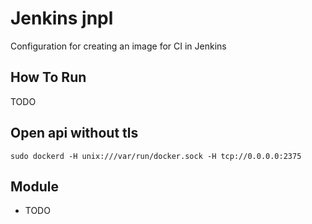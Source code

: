 # Jenkins jnpl
Configuration for creating an image for CI in Jenkins

## How To Run
TODO

## Open api without tls

```console
sudo dockerd -H unix:///var/run/docker.sock -H tcp://0.0.0.0:2375
```

## Module
* TODO